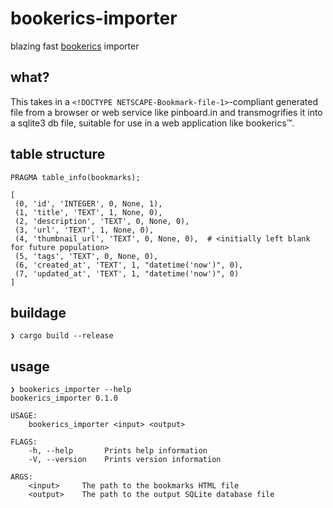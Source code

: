 # bookerics-importer

blazing fast [bookerics](https://github.com/ehamiter/bookerics) importer

## what?

This takes in a `<!DOCTYPE NETSCAPE-Bookmark-file-1>`-compliant 
generated file from a browser or web service like pinboard.in and transmogrifies it into a sqlite3 db file, suitable for use in a web application like bookerics™.

## table structure
```
PRAGMA table_info(bookmarks);

[
 (0, 'id', 'INTEGER', 0, None, 1),
 (1, 'title', 'TEXT', 1, None, 0),
 (2, 'description', 'TEXT', 0, None, 0),
 (3, 'url', 'TEXT', 1, None, 0),
 (4, 'thumbnail_url', 'TEXT', 0, None, 0),  # <initially left blank for future population>
 (5, 'tags', 'TEXT', 0, None, 0),
 (6, 'created_at', 'TEXT', 1, "datetime('now')", 0),
 (7, 'updated_at', 'TEXT', 1, "datetime('now')", 0)
]
```

## buildage

```
❯ cargo build --release
```

## usage

```
❯ bookerics_importer --help
bookerics_importer 0.1.0

USAGE:
    bookerics_importer <input> <output>

FLAGS:
    -h, --help       Prints help information
    -V, --version    Prints version information

ARGS:
    <input>     The path to the bookmarks HTML file
    <output>    The path to the output SQLite database file
```
